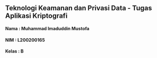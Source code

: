 ## Teknologi Keamanan dan Privasi Data - Tugas Aplikasi Kriptografi
#### Nama  : Muhammad Imaduddin Mustofa
#### NIM   : L200200165
#### Kelas : B
